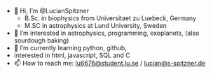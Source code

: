 - 👋 Hi, I’m @LucianSpitzner
    - B.Sc. in biophysics from Universitaet zu Luebeck, Germany
    - M.SC in astrophysics at Lund University, Sweden
- 👀 I’m interested in astrophysics, programming, exoplanets, (also sourdough baking)
- 🌱 I’m currently learning python, github,
- interested in html, javascript, SQL and C
- 📫 How to reach me: lu6676@student.lu.se / lucian@s-spitzner.de

<!---
LucianSpitzner/LucianSpitzner is a ✨ special ✨ repository because its `README.md` (this file) appears on your GitHub profile.
You can click the Preview link to take a look at your changes.
--->
